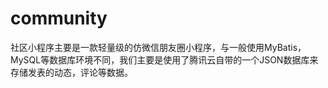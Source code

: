 # community
社区小程序主要是一款轻量级的仿微信朋友圈小程序，与一般使用MyBatis，MySQL等数据库环境不同，我们主要是使用了腾讯云自带的一个JSON数据库来存储发表的动态，评论等数据。
